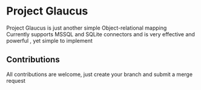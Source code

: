 # Project Glaucus

Project Glaucus is just another simple Object-relational mapping   
Currently supports MSSQL and SQLite connectors and is very effective and powerful , yet simple to implement

## Contributions
All contributions are welcome, just create your branch and submit a merge request
